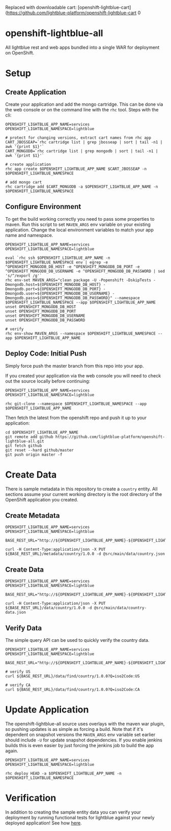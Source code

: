 
Replaced with downloadable cart: [openshift-lightblue-cart](https://github.com/lightblue-platform/openshift-lightblue-cart
0

openshift-lightblue-all
=============

All lightblue rest and web apps bundled into a single WAR for deployment on OpenShift.

# Setup

## Create Application
Create your application and add the mongo cartridge.  This can be done via the web console or on the command line with the `rhc` tool.  Steps with the cli:

```
OPENSHIFT_LIGHTBLUE_APP_NAME=services
OPENSHIFT_LIGHTBLUE_NAMESPACE=lightblue

# protect for changing versions, extract cart names from rhc app
CART_JBOSSEAP=`rhc cartridge list | grep jbosseap | sort | tail -n1 | awk '{print $1}'`
CART_MONGODB=`rhc cartridge list | grep mongodb | sort | tail -n1 | awk '{print $1}'`

# create application
rhc app create $OPENSHIFT_LIGHTBLUE_APP_NAME $CART_JBOSSEAP -n $OPENSHIFT_LIGHTBLUE_NAMESPACE

# add mongo cart
rhc cartridge add $CART_MONGODB -a $OPENSHIFT_LIGHTBLUE_APP_NAME -n $OPENSHIFT_LIGHTBLUE_NAMESPACE
```

## Configure Environment
To get the build working correctly you need to pass some properties to maven.  Run this script to set `MAVEN_ARGS` env variable on your existing application.  Change the local environment variables to match your app name and namespace.

```
OPENSHIFT_LIGHTBLUE_APP_NAME=services
OPENSHIFT_LIGHTBLUE_NAMESPACE=lightblue

eval `rhc ssh $OPENSHIFT_LIGHTBLUE_APP_NAME -n $OPENSHIFT_LIGHTBLUE_NAMESPACE env | egrep -e ^OPENSHIFT_MONGODB_DB_HOST -e ^OPENSHIFT_MONGODB_DB_PORT -e ^OPENSHIFT_MONGODB_DB_USERNAME -e ^OPENSHIFT_MONGODB_DB_PASSWORD | sed 's/^/export /g'`
rhc env-set MAVEN_ARGS="clean package -U -Popenshift -DskipTests -Dmongodb.host=${OPENSHIFT_MONGODB_DB_HOST} -Dmongodb.port=${OPENSHIFT_MONGODB_DB_PORT} -Dmongodb.user=${OPENSHIFT_MONGODB_DB_USERNAME} -Dmongodb.pass=${OPENSHIFT_MONGODB_DB_PASSWORD}" --namespace $OPENSHIFT_LIGHTBLUE_NAMESPACE --app $OPENSHIFT_LIGHTBLUE_APP_NAME
unset OPENSHIFT_MONGODB_DB_HOST
unset OPENSHIFT_MONGODB_DB_PORT
unset OPENSHIFT_MONGODB_DB_USERNAME
unset OPENSHIFT_MONGODB_DB_PASSWORD

# verify
rhc env-show MAVEN_ARGS --namespace $OPENSHIFT_LIGHTBLUE_NAMESPACE --app $OPENSHIFT_LIGHTBLUE_APP_NAME
```

## Deploy Code: Initial Push
Simply force push the master branch from this repo into your app.

If you created your application via the web console you will need to check out the source locally before continuing:
```
OPENSHIFT_LIGHTBLUE_APP_NAME=services
OPENSHIFT_LIGHTBLUE_NAMESPACE=lightblue

rhc git-clone --namespace $OPENSHIFT_LIGHTBLUE_NAMESPACE --app $OPENSHIFT_LIGHTBLUE_APP_NAME
```

Then fetch the latest from the openshift repo and push it up to your application:
```
cd $OPENSHIFT_LIGHTBLUE_APP_NAME
git remote add github https://github.com/lightblue-platform/openshift-lightblue-all.git
git fetch github
git reset --hard github/master
git push origin master -f
```

# Create Data
There is sample metadata in this repository to create a `country` entity.
All sections assume your current working directory is the root directory of the OpenShift application you created.

## Create Metadata
```
OPENSHIFT_LIGHTBLUE_APP_NAME=services
OPENSHIFT_LIGHTBLUE_NAMESPACE=lightblue

BASE_REST_URL="http://${OPENSHIFT_LIGHTBLUE_APP_NAME}-${OPENSHIFT_LIGHTBLUE_NAMESPACE}.rhcloud.com/rest"

curl -H Content-Type:application/json -X PUT ${BASE_REST_URL}/metadata/country/1.0.0 -d @src/main/data/country.json
```

## Create Data
```
OPENSHIFT_LIGHTBLUE_APP_NAME=services
OPENSHIFT_LIGHTBLUE_NAMESPACE=lightblue

BASE_REST_URL="http://${OPENSHIFT_LIGHTBLUE_APP_NAME}-${OPENSHIFT_LIGHTBLUE_NAMESPACE}.rhcloud.com/rest"

curl -H Content-Type:application/json -X PUT ${BASE_REST_URL}/data/country/1.0.0 -d @src/main/data/country-data.json
```

## Verify Data
The simple query API can be used to quickly verify the country data.

```
OPENSHIFT_LIGHTBLUE_APP_NAME=services
OPENSHIFT_LIGHTBLUE_NAMESPACE=lightblue

BASE_REST_URL="http://${OPENSHIFT_LIGHTBLUE_APP_NAME}-${OPENSHIFT_LIGHTBLUE_NAMESPACE}.rhcloud.com/rest"

# verify US
curl ${BASE_REST_URL}/data/find/country/1.0.0?Q=iso2Code:US

# verify CA
curl ${BASE_REST_URL}/data/find/country/1.0.0?Q=iso2Code:CA
```

# Update Application
The openshift-lightblue-all source uses overlays with the maven war plugin, so pushing updates is as simple as forcing a build.  Note that if it's dependent on snapshot versions the `MAVEN_ARGS` env variable set earlier should include `-U` for update snapshot dependencies.  If you enable jenkins builds this is even easier by just forcing the jenkins job to build the app again.

```
OPENSHIFT_LIGHTBLUE_APP_NAME=services
OPENSHIFT_LIGHTBLUE_NAMESPACE=lightblue

rhc deploy HEAD -a $OPENSHIFT_LIGHTBLUE_APP_NAME -n $OPENSHIFT_LIGHTBLUE_NAMESPACE
```

# Verification
In addition to creating the sample entity data you can verify your deployment by running functional tests for lightblue against your newly deployed application!  See how [here](https://github.com/lightblue-platform/lightblue-tests#functional-tests).
